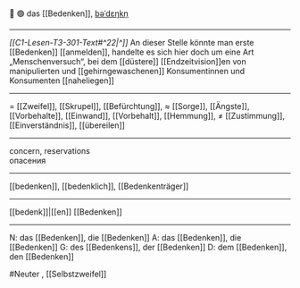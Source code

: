 🤔 🟢 das [[Bedenken]], [bəˈdɛŋkn̩](https://youglish.com/pronounce/Bedenken/german)

---
*[[C1-Lesen-T3-301-Text#^22|^]]* An dieser Stelle könnte man erste [[Bedenken]] [[anmelden]], handelte es sich hier doch um eine Art „Menschenversuch“, bei dem [[düstere]] [[Endzeitvision]]en von manipulierten und [[gehirngewaschenen]] Konsumentinnen und Konsumenten [[naheliegen]]

---
= [[Zweifel]], [[Skrupel]],  [[Befürchtung]],
≈ [[Sorge]], [[Ängste]], [[Vorbehalte]], [[Einwand]], [[Vorbehalt]], [[Hemmung]], 
≠ [[Zustimmung]], [[Einverständnis]], [[übereilen]]

---
concern, reservations  
опасения

---
[[bedenken]], [[bedenklich]], [[Bedenkenträger]]

---
[[bedenk]]|[[en]]
[[Bedenken]]


---
N: das [[Bedenken]], die [[Bedenken]]
A: das [[Bedenken]], die [[Bedenken]]
G: des [[Bedenkens]], der [[Bedenken]]
D: dem [[Bedenken]], den [[Bedenken]]

#Neuter , [[Selbstzweifel]]